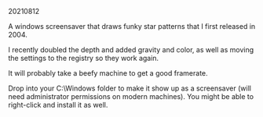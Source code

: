 20210812

A windows screensaver that draws funky star patterns that I first released in 2004.

I recently doubled the depth and added gravity and color, as well as moving the settings to the registry so they work again.

It will probably take a beefy machine to get a good framerate.

Drop into your C:\Windows folder to make it show up as a screensaver (will need administrator permissions on modern machines). You might be able to right-click and install it as well.
